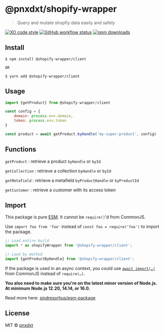 # @pnxdxt/shopify-wrapper

> Query and mutate shopfiy data easily and safely

[![XO code style](https://img.shields.io/badge/code_style-XO-5ed9c7.svg)](https://github.com/xojs/xo)
[![GitHub workflow status](https://img.shields.io/github/workflow/status/pnxdxt/shopify-wrapper/CI)](https://github.com/pnxdxt/shopify-wrapper/actions/)
[![npm downloads](https://img.shields.io/npm/dt/@shopify-wrapper/client)](https://www.npmjs.com/package/@shopify-wrapper/client)

## Install

```
$ npm install @shopify-wrapper/client

OR

$ yarn add @shopify-wrapper/client

```

## Usage

```js
import {getProduct} from @shopify-wrapper/client

const config = {
	domain: process.env.domain,
	token: process.env.token
}

const product = await getProduct.byHandle('my-super-product', config)
```

## Functions

`getProduct` : retrieve a product `byHandle` or `byId`

`getCollection` : retrieve a collection `byHandle` or `byId`

`getMetafield` : retrieve a metafield `byProductHandle` or `byProductId`

`getCustomer` : retrieve a customer with its access token

## Import

This package is pure [ESM](https://developer.mozilla.org/en-US/docs/Web/JavaScript/Guide/Modules). It cannot be `require()`'d from CommonJS.

Use `import foo from 'foo'` instead of `const foo = require('foo')` to import the package.

```js
// Load entire build
import * as shopifyWrapper from '@shopify-wrapper/client';

// Load by method
import {getProductByHandle} from '@shopify-wrapper/client';
```

If the package is used in an async context, you could use [`await import(…)`](https://developer.mozilla.org/en-US/docs/Web/JavaScript/Reference/Statements/import#dynamic_imports) from CommonJS instead of `require(…)`.

**You also need to make sure you're on the latest minor version of Node.js. At minimum Node.js 12.20, 14.14, or 16.0.**

Read more here: [sindresorhus/esm-package](https://gist.github.com/sindresorhus/a39789f98801d908bbc7ff3ecc99d99c)

## License

MIT © [pnxdxt](https://pnxdxt.com)
